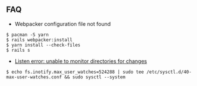 ## FAQ
- Webpacker configuration file not found
```
$ pacman -S yarn
$ rails webpacker:install
$ yarn install --check-files 
$ rails s
```
- [Listen error: unable to monitor directories for changes](https://stackoverflow.com/questions/42225677/listen-error-unable-to-monitor-directories-for-changes)
```
$ echo fs.inotify.max_user_watches=524288 | sudo tee /etc/sysctl.d/40-max-user-watches.conf && sudo sysctl --system
```
